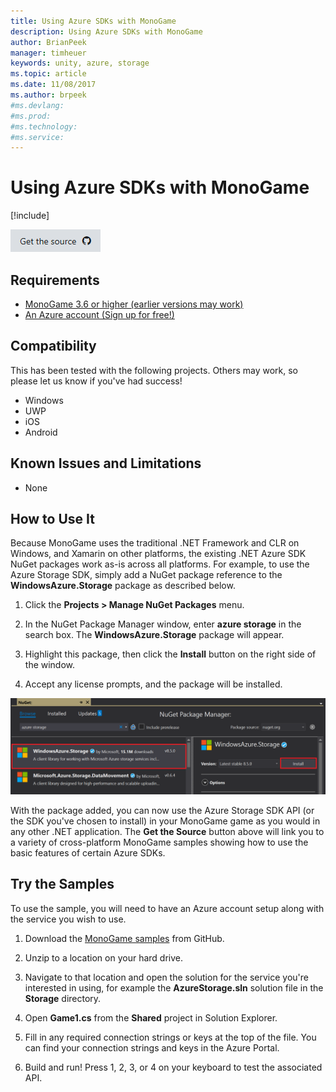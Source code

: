 ```yaml
---
title: Using Azure SDKs with MonoGame
description: Using Azure SDKs with MonoGame
author: BrianPeek
manager: timheuer
keywords: unity, azure, storage
ms.topic: article
ms.date: 11/08/2017
ms.author: brpeek
#ms.devlang: 
#ms.prod:
#ms.technology:
#ms.service:
---
```

# Using Azure SDKs with MonoGame

[!include[](../../includes/header.md)]

[![Get the source](../../media/buttons/source2.png)](https://github.com/BrianPeek/AzureSamples-MonoGame)

## Requirements

* [MonoGame 3.6 or higher (earlier versions may work)](https://www.monogame.net/)
* [An Azure account (Sign up for free!)](https://aka.ms/azfreegamedev)

## Compatibility

This has been tested with the following projects.  Others may work, so please let us know if you've had success!

* Windows
* UWP
* iOS
* Android

## Known Issues and Limitations

* None

## How to Use It

Because MonoGame uses the traditional .NET Framework and CLR on Windows, and Xamarin on other platforms, the existing .NET Azure SDK NuGet packages work as-is across all platforms.  For example, to use the Azure Storage SDK, simply add a NuGet package reference to the **WindowsAzure.Storage** package as described below.

1. Click the **Projects > Manage NuGet Packages** menu.

1. In the NuGet Package Manager window, enter **azure storage** in the search box.  The **WindowsAzure.Storage** package will appear.

1. Highlight this package, then click the **Install** button on the right side of the window.

1. Accept any license prompts, and the package will be installed.

![nuget](media/monogame-storage-nuget.png)

With the package added, you can now use the Azure Storage SDK API (or the SDK you've chosen to install) in your MonoGame game as you would in any other .NET application.  The **Get the Source** button above will link you to a variety of cross-platform MonoGame samples showing how to use the basic features of certain Azure SDKs.

## Try the Samples

To use the sample, you will need to have an Azure account setup along with the service you wish to use.

1. Download the [MonoGame samples](https://github.com/BrianPeek/AzureSamples-MonoGame) from GitHub.

1. Unzip to a location on your hard drive.

1. Navigate to that location and open the solution for the service you're interested in using, for example the **AzureStorage.sln** solution file in the **Storage** directory.

1. Open **Game1.cs** from the **Shared** project in Solution Explorer.

1. Fill in any required connection strings or keys at the top of the file.  You can find your connection strings and keys in the Azure Portal.

1. Build and run!  Press 1, 2, 3, or 4 on your keyboard to test the associated API.

<!--
## Next Steps

* [Azure Storage Docs](https://aka.ms/azstoragedocsgamedev)
-->
